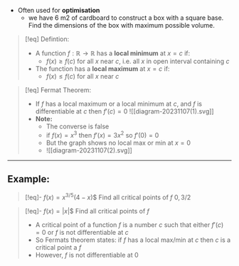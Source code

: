 - Often used for **optimisation**
	- we have 6 m2 of cardboard to construct a box with a square base.  Find the dimensions of the box with maximum possible volume.

>[!eq] Defintion:
>- A function $f:\mathbb{R}\to\mathbb{R}$ has a **local minimum** at $x = c$ if:
>	- $f(x) \geq f(c)$ for all $x$ near $c$, i.e. all $x$ in open interval containing $c$ 
>- The function has a **local maximum** at $x = c$ if:
>	- $f(x) \leq f(c)$ for all $x$ near $c$

>[!eq] Fermat Theorem:
>- If $f$ has a local maximum or a local minimum at $c$, and $f$ is differentiable at $c$ then $f'(c) = 0$
>![[diagram-20231107(1).svg]]
>- **Note:**
>	- The converse is false
>	- if $f(x) = x^3$ then $f'(x) = 3x^2$ so $f'(0) = 0$
>	- But the graph shows no local max or min at $x = 0$
>	- ![[diagram-20231107(2).svg]]

___
## Example:
>[!eq]- $f (x) = x^{3/5} (4 − x)$$ Find all critical points of $f$
>$0,3/2$

>[!eq]- $f (x) = |x|$$ Find all critical points of $f$
>- A critical point of a function $f$ is a number $c$ such that either $f'(c) = 0$ or $f$ is not differentiable at $c$
>- So Fermats theorem states: if $f$ has a local max/min at $c$ then $c$ is a critical point a $f$
>- However, $f$ is not differentiable at $0$